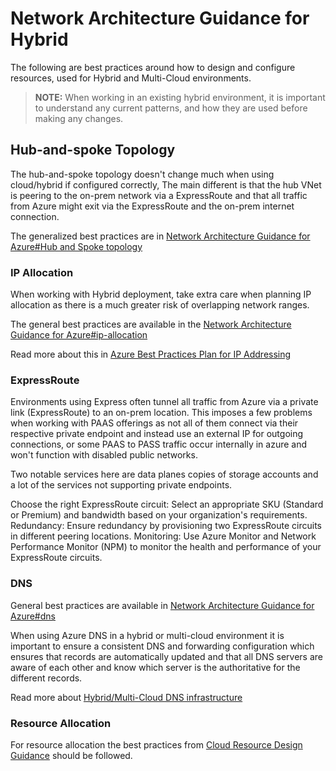 # Network Architecture Guidance for Hybrid

The following are best practices around how to design and configure resources, used for Hybrid and Multi-Cloud environments.

> **NOTE:** When working in an existing hybrid environment, it is important to understand any current patterns, and how they are used before making any changes.

## Hub-and-spoke Topology

The hub-and-spoke topology doesn't change much when using cloud/hybrid if configured correctly, The main different is that the hub VNet is peering to the on-prem network via a ExpressRoute and that all traffic from Azure might exit via the ExpressRoute and the on-prem internet connection.

The generalized best practices are in  [Network Architecture Guidance for Azure#Hub and Spoke topology](../network-architecture-guidance-for-azure.md#hub-and-spoke-topology)

### IP Allocation

When working with Hybrid deployment, take extra care when planning IP allocation as there is a much greater risk of overlapping network ranges.

The general best practices are available in the [Network Architecture Guidance for Azure#ip-allocation](../network-architecture-guidance-for-azure.md#ip-allocation)

Read more about this in [Azure Best Practices Plan for IP Addressing](https://learn.microsoft.com/azure/cloud-adoption-framework/ready/azure-best-practices/plan-for-ip-addressing)

### ExpressRoute

Environments using Express often tunnel all traffic from Azure via a private link (ExpressRoute) to an on-prem location. This imposes a few problems when working with PAAS offerings as not all of them connect via their respective private endpoint and instead use an external IP for outgoing connections, or some PAAS to PASS traffic occur internally in azure and won't function with disabled public networks.

Two notable services here are data planes copies of storage accounts and a lot of the services not supporting private endpoints.

Choose the right ExpressRoute circuit: Select an appropriate SKU (Standard or Premium) and bandwidth based on your organization's requirements.
Redundancy: Ensure redundancy by provisioning two ExpressRoute circuits in different peering locations.
Monitoring: Use Azure Monitor and Network Performance Monitor (NPM) to monitor the health and performance of your ExpressRoute circuits.

### DNS

General best practices are available in [Network Architecture Guidance for Azure#dns](../network-architecture-guidance-for-azure.md#dns)

When using Azure DNS in a hybrid or multi-cloud environment it is important to ensure a consistent DNS and forwarding configuration which ensures that records are automatically updated and that all DNS servers are aware of each other and know which server is the authoritative for the different records.

Read more about [Hybrid/Multi-Cloud DNS infrastructure](https://learn.microsoft.com/azure/architecture/hybrid/hybrid-dns-infra)

### Resource Allocation

For resource allocation the best practices from [Cloud Resource Design Guidance](../cloud-resource-design-guidance.md) should be followed.
